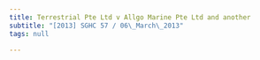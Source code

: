 ```yaml
---
title: Terrestrial Pte Ltd v Allgo Marine Pte Ltd and another
subtitle: "[2013] SGHC 57 / 06\_March\_2013"
tags: null

---
```


